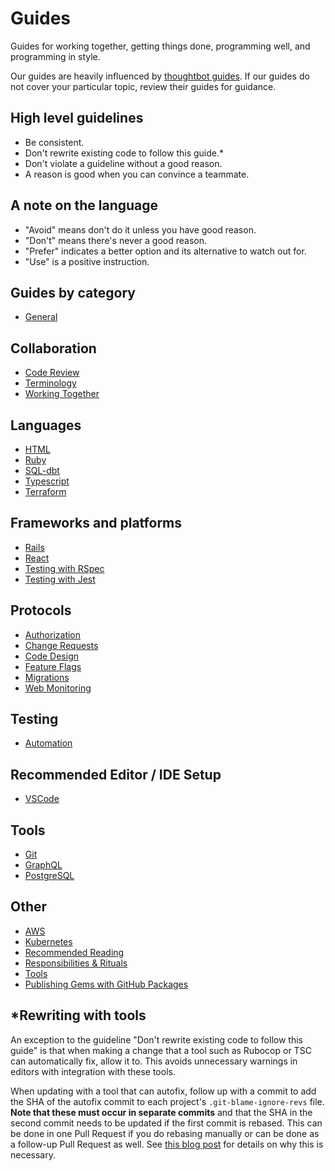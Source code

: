 # Guides

Guides for working together, getting things done, programming well, and
programming in style.

Our guides are heavily influenced by [thoughtbot guides]. If our guides
do not cover your particular topic, review their guides for guidance.

[thoughtbot guides]: https://github.com/thoughtbot/guides

## High level guidelines

- Be consistent.
- Don't rewrite existing code to follow this guide.\*
- Don't violate a guideline without a good reason.
- A reason is good when you can convince a teammate.

## A note on the language

- "Avoid" means don't do it unless you have good reason.
- "Don't" means there's never a good reason.
- "Prefer" indicates a better option and its alternative to watch out for.
- "Use" is a positive instruction.

## Guides by category

- [General](general/README.md)

## Collaboration

- [Code Review](code-review/README.md)
- [Terminology](terminology/README.md)
- [Working Together](working-together/README.md)

## Languages

- [HTML](html/README.md)
- [Ruby](ruby/README.md)
- [SQL-dbt](sql-dbt/README.md)
- [Typescript](typescript/README.md)
- [Terraform](terraform/README.md)

## Frameworks and platforms

- [Rails](rails/README.md)
- [React](react/README.md)
- [Testing with RSpec](testing-rspec/README.md)
- [Testing with Jest](testing-jest/README.md)

## Protocols

- [Authorization](authorization/README.md)
- [Change Requests](change-requests/README.md)
- [Code Design](code-design/README.md)
- [Feature Flags](feature-flags/README.md)
- [Migrations](migrations/README.md)
- [Web Monitoring](web-monitoring/README.md)

## Testing

- [Automation](automation/README.md)

## Recommended Editor / IDE Setup

- [VSCode](editor-setup/vscode.md)

## Tools

- [Git](git/README.md)
- [GraphQL](graphql/README.md)
- [PostgreSQL](postgresql/README.md)

## Other

- [AWS](aws/README.md)
- [Kubernetes](kubernetes/README.md)
- [Recommended Reading](reading.md)
- [Responsibilities & Rituals](rituals/README.md)
- [Tools](tools/README.md)
- [Publishing Gems with GitHub Packages](ruby/gems.md)

## *Rewriting with tools

An exception to the guideline "Don't rewrite existing code to follow this
guide" is that when making a change that a tool such as Rubocop or TSC can
automatically fix, allow it to. This avoids unnecessary warnings in editors with
integration with these tools.

When updating with a tool that can autofix, follow up with a commit to add the
SHA of the autofix commit to each project's `.git-blame-ignore-revs` file.
**Note that these must occur in separate commits** and that the SHA in the
second commit needs to be updated if the first commit is rebased. This can be
done in one Pull Request if you do rebasing manually or can be done as a
follow-up Pull Request as well. See [this blog
post](https://calebhearth.com/rubocop-git-blame) for details on why this is
necessary.
